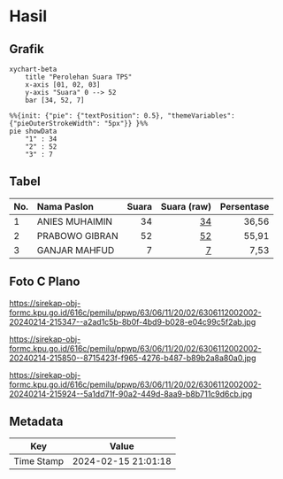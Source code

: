 # Hasil

## Grafik

```mermaid
xychart-beta
    title "Perolehan Suara TPS"
    x-axis [01, 02, 03]
    y-axis "Suara" 0 --> 52
    bar [34, 52, 7]
```

```mermaid
%%{init: {"pie": {"textPosition": 0.5}, "themeVariables": {"pieOuterStrokeWidth": "5px"}} }%%
pie showData
    "1" : 34
    "2" : 52
    "3" : 7
```

## Tabel

| No. | Nama Paslon    | Suara | Suara (raw) | Persentase |
|:--- |:-------------- | -----:| -----------:| ----------:|
| 1   | ANIES MUHAIMIN | 34    | [34][p-1]   | 36,56      |
| 2   | PRABOWO GIBRAN | 52    | [52][p-2]   | 55,91      |
| 3   | GANJAR MAHFUD  | 7     | [7][p-3]    | 7,53       |


[p-1]: https://github.com/gigit-pemilu/pemilu-2024/blob/main/pilpres/hitung-suara/sub/63-kalimantan-selatan/sub/06-hulu-sungai-selatan/sub/11-daha-barat/sub/2002-baru/sub/002-tps/sub/paslon-1.txt
[p-2]: https://github.com/gigit-pemilu/pemilu-2024/blob/main/pilpres/hitung-suara/sub/63-kalimantan-selatan/sub/06-hulu-sungai-selatan/sub/11-daha-barat/sub/2002-baru/sub/002-tps/sub/paslon-2.txt
[p-3]: https://github.com/gigit-pemilu/pemilu-2024/blob/main/pilpres/hitung-suara/sub/63-kalimantan-selatan/sub/06-hulu-sungai-selatan/sub/11-daha-barat/sub/2002-baru/sub/002-tps/sub/paslon-3.txt

## Foto C Plano

https://sirekap-obj-formc.kpu.go.id/616c/pemilu/ppwp/63/06/11/20/02/6306112002002-20240214-215347--a2ad1c5b-8b0f-4bd9-b028-e04c99c5f2ab.jpg

https://sirekap-obj-formc.kpu.go.id/616c/pemilu/ppwp/63/06/11/20/02/6306112002002-20240214-215850--8715423f-f965-4276-b487-b89b2a8a80a0.jpg

https://sirekap-obj-formc.kpu.go.id/616c/pemilu/ppwp/63/06/11/20/02/6306112002002-20240214-215924--5a1dd71f-90a2-449d-8aa9-b8b711c9d6cb.jpg


## Metadata

| Key        | Value               |
| ---------- | ------------------- |
| Time Stamp | 2024-02-15 21:01:18 |




